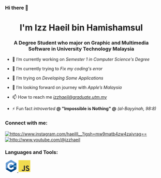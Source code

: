 ### Hi there 👋
<h1 align="center"> I'm Izz Haeil bin Hamishamsul </h1>
<h3 align="center">A Degree Student who major on Graphic and Multimedia Software in University Technology Malaysia</h3>

- 🔭 I’m currently working on *Semester 1 in Computer Science's Degree*

- 🌱 I’m currently trying to *Fix my coding's error*

- 🤔 I’m trying on *Developing Some Applications*

- 🤝 I’m looking forward on journey with *Apple’s Malaysia*

- 📫 How to reach me *izzhaeil@graduate.utm.my*

- ⚡ Fun fact *introverted* **@ "Impossible is Nothing" @** *(al-Bayyinah, 98:8)*

<h3 align="left">Connect with me:</h3>
<p align="left">
<a href="https://instagram.com/https://www.instagram.com/haeilll__?igsh=mw9matb4zw4zajvrag==" target="blank"><img align="center" src="https://raw.githubusercontent.com/rahuldkjain/github-profile-readme-generator/master/src/images/icons/Social/instagram.svg" alt="https://www.instagram.com/haeilll__?igsh=mw9matb4zw4zajvrag==" height="30" width="40" /></a>
<a href="https://www.youtube.com/c/http://www.youtube.com/@izzhaeil" target="blank"><img align="center" src="https://raw.githubusercontent.com/rahuldkjain/github-profile-readme-generator/master/src/images/icons/Social/youtube.svg" alt="http://www.youtube.com/@izzhaeil" height="30" width="40" /></a>
</p>

<h3 align="left">Languages and Tools:</h3>
<p align="left"> <a href="https://www.w3schools.com/cpp/" target="_blank" rel="noreferrer"> <img src="https://raw.githubusercontent.com/devicons/devicon/master/icons/cplusplus/cplusplus-original.svg" alt="cplusplus" width="40" height="40"/> </a> <a href="https://developer.mozilla.org/en-US/docs/Web/JavaScript" target="_blank" rel="noreferrer"> <img src="https://raw.githubusercontent.com/devicons/devicon/master/icons/javascript/javascript-original.svg" alt="javascript" width="40" height="40"/> </a> </p>
<!--
**haeilll/haeilll** is a ✨ _special_ ✨ repository because its `README.md` (this file) appears on your GitHub profile.

Here are some ideas to get you started:

- 🔭 I’m currently working on ...
- 🌱 I’m currently learning ...
- 👯 I’m looking to collaborate on ...
- 🤔 I’m looking for help with ...
- 💬 Ask me about ...
- 📫 How to reach me: ...
- 😄 Pronouns: ...
- ⚡ Fun fact: ...
-->
